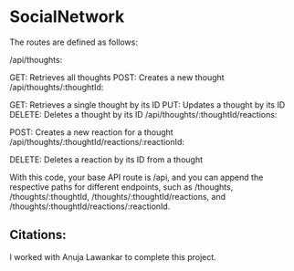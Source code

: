 # SocialNetwork

The routes are defined as follows:

/api/thoughts:

GET: Retrieves all thoughts
POST: Creates a new thought
/api/thoughts/:thoughtId:

GET: Retrieves a single thought by its ID
PUT: Updates a thought by its ID
DELETE: Deletes a thought by its ID
/api/thoughts/:thoughtId/reactions:

POST: Creates a new reaction for a thought
/api/thoughts/:thoughtId/reactions/:reactionId:

DELETE: Deletes a reaction by its ID from a thought

With this code, your base API route is /api, and you can append the respective paths for different endpoints, such as /thoughts, /thoughts/:thoughtId, /thoughts/:thoughtId/reactions, and /thoughts/:thoughtId/reactions/:reactionId.

## Citations:
I worked with Anuja Lawankar to complete this project.
 